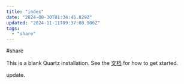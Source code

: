 ```yaml
---
title: "index"
date: "2024-08-30T01:34:46.829Z"
updated: "2024-11-11T09:37:08.906Z"
tags:
  - "share"
---
```


#share 

This is a blank Quartz installation. See the [文档](https://bill.is-a.dev/quartz-doc-cn/) for how to get started.

update.